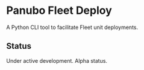 # Panubo Fleet Deploy

A Python CLI tool to facilitate Fleet unit deployments.

## Status

Under active development. Alpha status.
